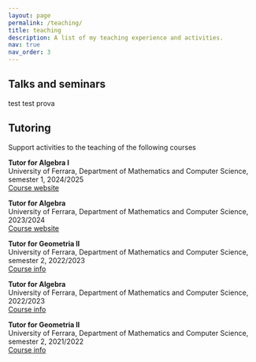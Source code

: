 ```yaml
---
layout: page
permalink: /teaching/
title: teaching
description: A list of my teaching experience and activities.
nav: true
nav_order: 3
---
```


<h2>Talks and seminars</h2>

test test prova


<h2>Tutoring</h2>

Support activities to the teaching of the following courses

**Tutor for Algebra I** \
University of Ferrara, Department of Mathematics and Computer Science, semester 1, 2024/2025 \
[Course website](https://unife.coursecatalogue.cineca.it/insegnamenti/2024/14482/2021/3/10379?coorte=2024&schemaid=11851)

**Tutor for Algebra** \
University of Ferrara, Department of Mathematics and Computer Science, 2023/2024 \
[Course website](https://unife.coursecatalogue.cineca.it/insegnamenti/2023/5/2021/3/10379?coorte=2023&schemaid=11845)

**Tutor for Geometria II** \
University of Ferrara, Department of Mathematics and Computer Science, semester 2, 2022/2023 \
[Course info](https://unife.coursecatalogue.cineca.it/insegnamenti/2023/477/2021/3/10379?coorte=2022&schemaid=11840)

**Tutor for Algebra** \
University of Ferrara, Department of Mathematics and Computer Science, 2022/2023 \
[Course info](https://unife.coursecatalogue.cineca.it/insegnamenti/2022/5/2021/3/10379?coorte=2022&schemaid=11840)

**Tutor for Geometria II** \
University of Ferrara, Department of Mathematics and Computer Science, semester 2, 2021/2022 \
[Course info](https://unife.coursecatalogue.cineca.it/insegnamenti/2022/477/2021/3/10379?coorte=2021&schemaid=11383)



